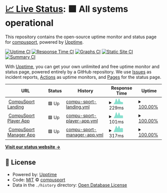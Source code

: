 # [📈 Live Status](https://compusport.github.io/uptime): <!--live status--> **🟩 All systems operational**

This repository contains the open-source uptime monitor and status page for [compusport](https://compusport.github.io/uptime), powered by [Upptime](https://github.com/upptime/upptime).

[![Uptime CI](https://github.com/compusport/uptime/workflows/Uptime%20CI/badge.svg)](https://github.com/compusport/uptime/actions?query=workflow%3A%22Uptime+CI%22)
[![Response Time CI](https://github.com/compusport/uptime/workflows/Response%20Time%20CI/badge.svg)](https://github.com/compusport/uptime/actions?query=workflow%3A%22Response+Time+CI%22)
[![Graphs CI](https://github.com/compusport/uptime/workflows/Graphs%20CI/badge.svg)](https://github.com/compusport/uptime/actions?query=workflow%3A%22Graphs+CI%22)
[![Static Site CI](https://github.com/compusport/uptime/workflows/Static%20Site%20CI/badge.svg)](https://github.com/compusport/uptime/actions?query=workflow%3A%22Static+Site+CI%22)
[![Summary CI](https://github.com/compusport/uptime/workflows/Summary%20CI/badge.svg)](https://github.com/compusport/uptime/actions?query=workflow%3A%22Summary+CI%22)

With [Upptime](https://upptime.js.org), you can get your own unlimited and free uptime monitor and status page, powered entirely by a GitHub repository. We use [Issues](https://github.com/compusport/uptime/issues) as incident reports, [Actions](https://github.com/compusport/uptime/actions) as uptime monitors, and [Pages](https://compusport.github.io/uptime) for the status page.

<!--start: status pages-->
<!-- This summary is generated by Upptime (https://github.com/upptime/upptime) -->
<!-- Do not edit this manually, your changes will be overwritten -->
<!-- prettier-ignore -->
| URL | Status | History | Response Time | Uptime |
| --- | ------ | ------- | ------------- | ------ |
| <img alt="" src="https://icons.duckduckgo.com/ip3/compusport.us.ico" height="13"> [CompuSport Landing](https://compusport.us) | 🟩 Up | [compu-sport-landing.yml](https://github.com/compusport/uptime/commits/HEAD/history/compu-sport-landing.yml) | <details><summary><img alt="Response time graph" src="./graphs/compu-sport-landing/response-time-week.png" height="20"> 229ms</summary><br><a href="https://compusport.github.io/uptime/history/compu-sport-landing"><img alt="Response time 312" src="https://img.shields.io/endpoint?url=https%3A%2F%2Fraw.githubusercontent.com%2Fcompusport%2Fuptime%2FHEAD%2Fapi%2Fcompu-sport-landing%2Fresponse-time.json"></a><br><a href="https://compusport.github.io/uptime/history/compu-sport-landing"><img alt="24-hour response time 132" src="https://img.shields.io/endpoint?url=https%3A%2F%2Fraw.githubusercontent.com%2Fcompusport%2Fuptime%2FHEAD%2Fapi%2Fcompu-sport-landing%2Fresponse-time-day.json"></a><br><a href="https://compusport.github.io/uptime/history/compu-sport-landing"><img alt="7-day response time 229" src="https://img.shields.io/endpoint?url=https%3A%2F%2Fraw.githubusercontent.com%2Fcompusport%2Fuptime%2FHEAD%2Fapi%2Fcompu-sport-landing%2Fresponse-time-week.json"></a><br><a href="https://compusport.github.io/uptime/history/compu-sport-landing"><img alt="30-day response time 391" src="https://img.shields.io/endpoint?url=https%3A%2F%2Fraw.githubusercontent.com%2Fcompusport%2Fuptime%2FHEAD%2Fapi%2Fcompu-sport-landing%2Fresponse-time-month.json"></a><br><a href="https://compusport.github.io/uptime/history/compu-sport-landing"><img alt="1-year response time 312" src="https://img.shields.io/endpoint?url=https%3A%2F%2Fraw.githubusercontent.com%2Fcompusport%2Fuptime%2FHEAD%2Fapi%2Fcompu-sport-landing%2Fresponse-time-year.json"></a></details> | <details><summary><a href="https://compusport.github.io/uptime/history/compu-sport-landing">100.00%</a></summary><a href="https://compusport.github.io/uptime/history/compu-sport-landing"><img alt="All-time uptime 99.95%" src="https://img.shields.io/endpoint?url=https%3A%2F%2Fraw.githubusercontent.com%2Fcompusport%2Fuptime%2FHEAD%2Fapi%2Fcompu-sport-landing%2Fuptime.json"></a><br><a href="https://compusport.github.io/uptime/history/compu-sport-landing"><img alt="24-hour uptime 100.00%" src="https://img.shields.io/endpoint?url=https%3A%2F%2Fraw.githubusercontent.com%2Fcompusport%2Fuptime%2FHEAD%2Fapi%2Fcompu-sport-landing%2Fuptime-day.json"></a><br><a href="https://compusport.github.io/uptime/history/compu-sport-landing"><img alt="7-day uptime 100.00%" src="https://img.shields.io/endpoint?url=https%3A%2F%2Fraw.githubusercontent.com%2Fcompusport%2Fuptime%2FHEAD%2Fapi%2Fcompu-sport-landing%2Fuptime-week.json"></a><br><a href="https://compusport.github.io/uptime/history/compu-sport-landing"><img alt="30-day uptime 100.00%" src="https://img.shields.io/endpoint?url=https%3A%2F%2Fraw.githubusercontent.com%2Fcompusport%2Fuptime%2FHEAD%2Fapi%2Fcompu-sport-landing%2Fuptime-month.json"></a><br><a href="https://compusport.github.io/uptime/history/compu-sport-landing"><img alt="1-year uptime 99.95%" src="https://img.shields.io/endpoint?url=https%3A%2F%2Fraw.githubusercontent.com%2Fcompusport%2Fuptime%2FHEAD%2Fapi%2Fcompu-sport-landing%2Fuptime-year.json"></a></details>
| <img alt="" src="https://icons.duckduckgo.com/ip3/compusport.us.ico" height="13"> [CompuSport Player App](https://compusport.us/app) | 🟩 Up | [compu-sport-player-app.yml](https://github.com/compusport/uptime/commits/HEAD/history/compu-sport-player-app.yml) | <details><summary><img alt="Response time graph" src="./graphs/compu-sport-player-app/response-time-week.png" height="20"> 101ms</summary><br><a href="https://compusport.github.io/uptime/history/compu-sport-player-app"><img alt="Response time 325" src="https://img.shields.io/endpoint?url=https%3A%2F%2Fraw.githubusercontent.com%2Fcompusport%2Fuptime%2FHEAD%2Fapi%2Fcompu-sport-player-app%2Fresponse-time.json"></a><br><a href="https://compusport.github.io/uptime/history/compu-sport-player-app"><img alt="24-hour response time 74" src="https://img.shields.io/endpoint?url=https%3A%2F%2Fraw.githubusercontent.com%2Fcompusport%2Fuptime%2FHEAD%2Fapi%2Fcompu-sport-player-app%2Fresponse-time-day.json"></a><br><a href="https://compusport.github.io/uptime/history/compu-sport-player-app"><img alt="7-day response time 101" src="https://img.shields.io/endpoint?url=https%3A%2F%2Fraw.githubusercontent.com%2Fcompusport%2Fuptime%2FHEAD%2Fapi%2Fcompu-sport-player-app%2Fresponse-time-week.json"></a><br><a href="https://compusport.github.io/uptime/history/compu-sport-player-app"><img alt="30-day response time 111" src="https://img.shields.io/endpoint?url=https%3A%2F%2Fraw.githubusercontent.com%2Fcompusport%2Fuptime%2FHEAD%2Fapi%2Fcompu-sport-player-app%2Fresponse-time-month.json"></a><br><a href="https://compusport.github.io/uptime/history/compu-sport-player-app"><img alt="1-year response time 325" src="https://img.shields.io/endpoint?url=https%3A%2F%2Fraw.githubusercontent.com%2Fcompusport%2Fuptime%2FHEAD%2Fapi%2Fcompu-sport-player-app%2Fresponse-time-year.json"></a></details> | <details><summary><a href="https://compusport.github.io/uptime/history/compu-sport-player-app">100.00%</a></summary><a href="https://compusport.github.io/uptime/history/compu-sport-player-app"><img alt="All-time uptime 99.97%" src="https://img.shields.io/endpoint?url=https%3A%2F%2Fraw.githubusercontent.com%2Fcompusport%2Fuptime%2FHEAD%2Fapi%2Fcompu-sport-player-app%2Fuptime.json"></a><br><a href="https://compusport.github.io/uptime/history/compu-sport-player-app"><img alt="24-hour uptime 100.00%" src="https://img.shields.io/endpoint?url=https%3A%2F%2Fraw.githubusercontent.com%2Fcompusport%2Fuptime%2FHEAD%2Fapi%2Fcompu-sport-player-app%2Fuptime-day.json"></a><br><a href="https://compusport.github.io/uptime/history/compu-sport-player-app"><img alt="7-day uptime 100.00%" src="https://img.shields.io/endpoint?url=https%3A%2F%2Fraw.githubusercontent.com%2Fcompusport%2Fuptime%2FHEAD%2Fapi%2Fcompu-sport-player-app%2Fuptime-week.json"></a><br><a href="https://compusport.github.io/uptime/history/compu-sport-player-app"><img alt="30-day uptime 100.00%" src="https://img.shields.io/endpoint?url=https%3A%2F%2Fraw.githubusercontent.com%2Fcompusport%2Fuptime%2FHEAD%2Fapi%2Fcompu-sport-player-app%2Fuptime-month.json"></a><br><a href="https://compusport.github.io/uptime/history/compu-sport-player-app"><img alt="1-year uptime 99.97%" src="https://img.shields.io/endpoint?url=https%3A%2F%2Fraw.githubusercontent.com%2Fcompusport%2Fuptime%2FHEAD%2Fapi%2Fcompu-sport-player-app%2Fuptime-year.json"></a></details>
| <img alt="" src="https://icons.duckduckgo.com/ip3/compusport.us.ico" height="13"> [CompuSport Manager App](https://compusport.us/cs) | 🟩 Up | [compu-sport-manager-app.yml](https://github.com/compusport/uptime/commits/HEAD/history/compu-sport-manager-app.yml) | <details><summary><img alt="Response time graph" src="./graphs/compu-sport-manager-app/response-time-week.png" height="20"> 317ms</summary><br><a href="https://compusport.github.io/uptime/history/compu-sport-manager-app"><img alt="Response time 567" src="https://img.shields.io/endpoint?url=https%3A%2F%2Fraw.githubusercontent.com%2Fcompusport%2Fuptime%2FHEAD%2Fapi%2Fcompu-sport-manager-app%2Fresponse-time.json"></a><br><a href="https://compusport.github.io/uptime/history/compu-sport-manager-app"><img alt="24-hour response time 242" src="https://img.shields.io/endpoint?url=https%3A%2F%2Fraw.githubusercontent.com%2Fcompusport%2Fuptime%2FHEAD%2Fapi%2Fcompu-sport-manager-app%2Fresponse-time-day.json"></a><br><a href="https://compusport.github.io/uptime/history/compu-sport-manager-app"><img alt="7-day response time 317" src="https://img.shields.io/endpoint?url=https%3A%2F%2Fraw.githubusercontent.com%2Fcompusport%2Fuptime%2FHEAD%2Fapi%2Fcompu-sport-manager-app%2Fresponse-time-week.json"></a><br><a href="https://compusport.github.io/uptime/history/compu-sport-manager-app"><img alt="30-day response time 365" src="https://img.shields.io/endpoint?url=https%3A%2F%2Fraw.githubusercontent.com%2Fcompusport%2Fuptime%2FHEAD%2Fapi%2Fcompu-sport-manager-app%2Fresponse-time-month.json"></a><br><a href="https://compusport.github.io/uptime/history/compu-sport-manager-app"><img alt="1-year response time 567" src="https://img.shields.io/endpoint?url=https%3A%2F%2Fraw.githubusercontent.com%2Fcompusport%2Fuptime%2FHEAD%2Fapi%2Fcompu-sport-manager-app%2Fresponse-time-year.json"></a></details> | <details><summary><a href="https://compusport.github.io/uptime/history/compu-sport-manager-app">100.00%</a></summary><a href="https://compusport.github.io/uptime/history/compu-sport-manager-app"><img alt="All-time uptime 99.93%" src="https://img.shields.io/endpoint?url=https%3A%2F%2Fraw.githubusercontent.com%2Fcompusport%2Fuptime%2FHEAD%2Fapi%2Fcompu-sport-manager-app%2Fuptime.json"></a><br><a href="https://compusport.github.io/uptime/history/compu-sport-manager-app"><img alt="24-hour uptime 100.00%" src="https://img.shields.io/endpoint?url=https%3A%2F%2Fraw.githubusercontent.com%2Fcompusport%2Fuptime%2FHEAD%2Fapi%2Fcompu-sport-manager-app%2Fuptime-day.json"></a><br><a href="https://compusport.github.io/uptime/history/compu-sport-manager-app"><img alt="7-day uptime 100.00%" src="https://img.shields.io/endpoint?url=https%3A%2F%2Fraw.githubusercontent.com%2Fcompusport%2Fuptime%2FHEAD%2Fapi%2Fcompu-sport-manager-app%2Fuptime-week.json"></a><br><a href="https://compusport.github.io/uptime/history/compu-sport-manager-app"><img alt="30-day uptime 100.00%" src="https://img.shields.io/endpoint?url=https%3A%2F%2Fraw.githubusercontent.com%2Fcompusport%2Fuptime%2FHEAD%2Fapi%2Fcompu-sport-manager-app%2Fuptime-month.json"></a><br><a href="https://compusport.github.io/uptime/history/compu-sport-manager-app"><img alt="1-year uptime 99.93%" src="https://img.shields.io/endpoint?url=https%3A%2F%2Fraw.githubusercontent.com%2Fcompusport%2Fuptime%2FHEAD%2Fapi%2Fcompu-sport-manager-app%2Fuptime-year.json"></a></details>

<!--end: status pages-->

[**Visit our status website →**](https://compusport.github.io/uptime)

## 📄 License

- Powered by: [Upptime](https://github.com/upptime/upptime)
- Code: [MIT](./LICENSE) © [compusport](https://compusport.github.io/uptime)
- Data in the `./history` directory: [Open Database License](https://opendatacommons.org/licenses/odbl/1-0/)
